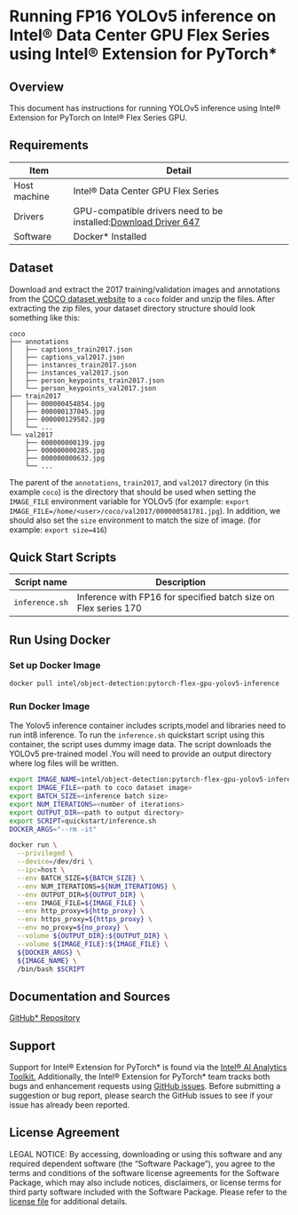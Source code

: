 # Running FP16 YOLOv5 inference on Intel® Data Center GPU Flex Series using Intel® Extension for PyTorch*

## Overview

This document has instructions for running YOLOv5 inference using Intel® Extension for PyTorch on Intel® Flex Series GPU.

## Requirements
| Item | Detail |
| ------ | ------- |
| Host machine  | Intel® Data Center GPU Flex Series  |
| Drivers | GPU-compatible drivers need to be installed:[Download Driver 647](https://dgpu-docs.intel.com/releases/stable_647_21_20230714.html)
| Software | Docker* Installed |

## Dataset

Download and extract the 2017 training/validation images and annotations from the [COCO dataset website](https://cocodataset.org/#download) to a `coco` folder and unzip the files. After extracting the zip files, your dataset directory structure should look something like this:
```
coco
├── annotations
│   ├── captions_train2017.json
│   ├── captions_val2017.json
│   ├── instances_train2017.json
│   ├── instances_val2017.json
│   ├── person_keypoints_train2017.json
│   └── person_keypoints_val2017.json
├── train2017
│   ├── 000000454854.jpg
│   ├── 000000137045.jpg
│   ├── 000000129582.jpg
│   └── ...
└── val2017
    ├── 000000000139.jpg
    ├── 000000000285.jpg
    ├── 000000000632.jpg
    └── ...
```
The parent of the `annotations`, `train2017`, and `val2017` directory (in this example `coco`) is the directory that should be used when setting the `IMAGE_FILE` environment
variable for YOLOv5 (for example: `export IMAGE_FILE=/home/<user>/coco/val2017/000000581781.jpg`). In addition, we should also set the `size` environment to match the size of image.
(for example: `export size=416`)

## Quick Start Scripts

| Script name | Description |
|-------------|-------------|
| `inference.sh` | Inference with FP16 for specified batch size on Flex series 170 |

## Run Using Docker

### Set up Docker Image

```bash
docker pull intel/object-detection:pytorch-flex-gpu-yolov5-inference
```
### Run Docker Image
The Yolov5 inference container includes scripts,model and libraries need to run int8 inference. To run the `inference.sh` quickstart script using this container, the script uses dummy image data. The script downloads the YOLOv5 pre-trained model .You will need to provide an output directory where log files will be written. 

```bash
export IMAGE_NAME=intel/object-detection:pytorch-flex-gpu-yolov5-inference
export IMAGE_FILE=<path to coco dataset image>
export BATCH_SIZE=<inference batch size>
export NUM_ITERATIONS=<number of iterations>
export OUTPUT_DIR=<path to output directory>
export SCRIPT=quickstart/inference.sh
DOCKER_ARGS="--rm -it"

docker run \
  --privileged \
  --device=/dev/dri \
  --ipc=host \
  --env BATCH_SIZE=${BATCH_SIZE} \
  --env NUM_ITERATIONS=${NUM_ITERATIONS} \
  --env OUTPUT_DIR=${OUTPUT_DIR} \
  --env IMAGE_FILE=${IMAGE_FILE} \
  --env http_proxy=${http_proxy} \
  --env https_proxy=${https_proxy} \
  --env no_proxy=${no_proxy} \
  --volume ${OUTPUT_DIR}:${OUTPUT_DIR} \
  --volume ${IMAGE_FILE}:${IMAGE_FILE} \
  ${DOCKER_ARGS} \
  ${IMAGE_NAME} \
  /bin/bash $SCRIPT
```

## Documentation and Sources

[GitHub* Repository](https://github.com/IntelAI/models/tree/master/docker/flex-gpu)

## Support
Support for Intel® Extension for PyTorch* is found via the [Intel® AI Analytics Toolkit.](https://www.intel.com/content/www/us/en/developer/tools/oneapi/ai-analytics-toolkit.html#gs.qbretz) Additionally, the Intel® Extension for PyTorch* team tracks both bugs and enhancement requests using [GitHub issues](https://github.com/intel/intel-extension-for-pytorch/issues). Before submitting a suggestion or bug report, please search the GitHub issues to see if your issue has already been reported.

## License Agreement

LEGAL NOTICE: By accessing, downloading or using this software and any required dependent software (the “Software Package”), you agree to the terms and conditions of the software license agreements for the Software Package, which may also include notices, disclaimers, or license terms for third party software included with the Software Package. Please refer to the [license file](https://github.com/IntelAI/models/tree/master/third_party) for additional details.
